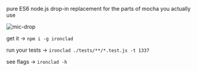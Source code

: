 pure ES6 node.js drop-in replacement for the parts of mocha you actually use

![mic-drop](https://cloud.githubusercontent.com/assets/1585643/16790157/7819842e-4881-11e6-9168-ded382408354.gif)

get it -> `npm i -g ironclad`

run your tests -> `ironclad ./tests/**/*.test.js -t 1337`

see flags -> `ironclad -h`
